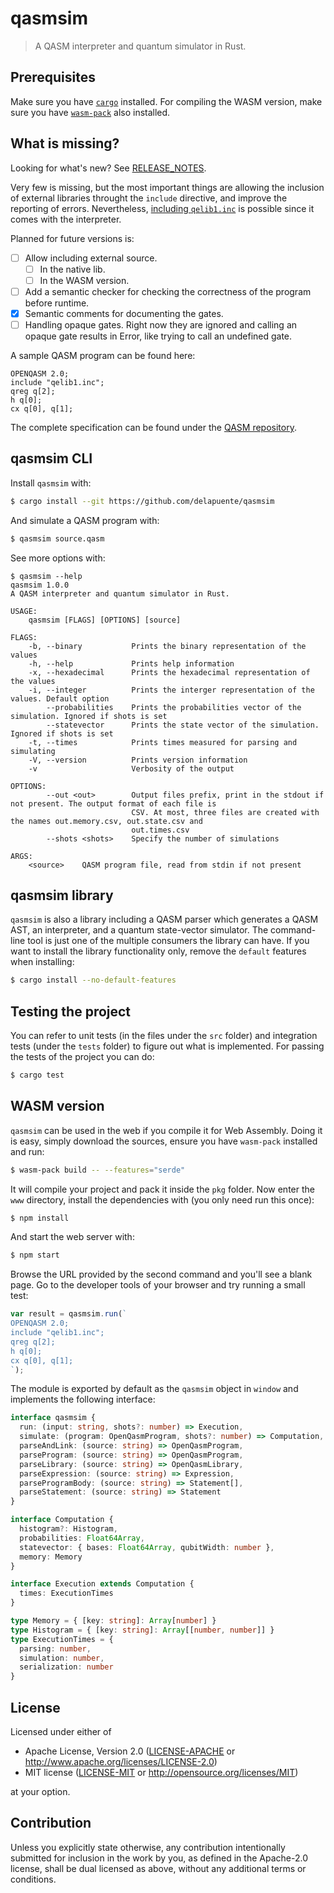 # qasmsim
> A QASM interpreter and quantum simulator in Rust.

## Prerequisites

Make sure you have [`cargo`](https://doc.rust-lang.org/cargo/getting-started/installation.html) installed.
For compiling the WASM version, make sure you have [`wasm-pack`](https://rustwasm.github.io/wasm-pack/installer/)
also installed.

## What is missing?

Looking for what's new? See [RELEASE_NOTES](RELEASE_NOTES.md).

Very few is missing, but the most important things are allowing the inclusion
of external libraries throught the `include` directive, and improve the
reporting of errors. Nevertheless,
[including `qelib1.inc`](https://github.com/Qiskit/openqasm/blob/master/examples/generic/qelib1.inc) is possible since it comes with the interpreter.

Planned for future versions is:

 - [ ] Allow including external source.
   - [ ] In the native lib.
   - [ ] In the WASM version.
 - [ ] Add a semantic checker for checking the correctness of the program before runtime.
 - [x] Semantic comments for documenting the gates.
 - [ ] Handling opaque gates. Right now they are ignored and calling an opaque gate results in Error, like trying to call an undefined gate.

A sample QASM program can be found here:

```qasm
OPENQASM 2.0;
include "qelib1.inc";
qreg q[2];
h q[0];
cx q[0], q[1];
```

The complete specification can be found under the [QASM repository](https://github.com/Qiskit/openqasm/blob/master/spec-human/).

## qasmsim CLI

Install `qasmsim` with:

```sh
$ cargo install --git https://github.com/delapuente/qasmsim
```

And simulate a QASM program with:

```sh
$ qasmsim source.qasm
```

See more options with:

```
$ qasmsim --help
qasmsim 1.0.0
A QASM interpreter and quantum simulator in Rust.

USAGE:
    qasmsim [FLAGS] [OPTIONS] [source]

FLAGS:
    -b, --binary           Prints the binary representation of the values
    -h, --help             Prints help information
    -x, --hexadecimal      Prints the hexadecimal representation of the values
    -i, --integer          Prints the interger representation of the values. Default option
        --probabilities    Prints the probabilities vector of the simulation. Ignored if shots is set
        --statevector      Prints the state vector of the simulation. Ignored if shots is set
    -t, --times            Prints times measured for parsing and simulating
    -V, --version          Prints version information
    -v                     Verbosity of the output

OPTIONS:
        --out <out>        Output files prefix, print in the stdout if not present. The output format of each file is
                           CSV. At most, three files are created with the names out.memory.csv, out.state.csv and
                           out.times.csv
        --shots <shots>    Specify the number of simulations

ARGS:
    <source>    QASM program file, read from stdin if not present
```

## qasmsim library

`qasmsim` is also a library including a QASM parser which generates a QASM AST,
an interpreter, and a quantum state-vector simulator. The command-line tool is
just one of the multiple consumers the library can have. If you want to install
the library functionality only, remove the `default` features when installing:

```sh
$ cargo install --no-default-features
```

## Testing the project

You can refer to unit tests (in the files under the `src` folder) and integration tests (under the `tests` folder) to figure out what is implemented. For passing the tests of the project you can do:

```sh
$ cargo test
```

## WASM version

`qasmsim` can be used in the web if you compile it for Web Assembly. Doing it is easy, simply download the sources, ensure you have `wasm-pack` installed and run:

```sh
$ wasm-pack build -- --features="serde"
```

It will compile your project and pack it inside the `pkg` folder. Now enter the `www` directory, install the dependencies with (you only need run this once):

```sh
$ npm install
```

And start the web server with:

```sh
$ npm start
```

Browse the URL provided by the second command and you'll see a blank page. Go to the developer tools of your browser and try running a small test:

```js
var result = qasmsim.run(`
OPENQASM 2.0;
include "qelib1.inc";
qreg q[2];
h q[0];
cx q[0], q[1];
`);
```

The module is exported by default as the `qasmsim` object in `window` and implements the following interface:

```ts
interface qasmsim {
  run: (input: string, shots?: number) => Execution,
  simulate: (program: OpenQasmProgram, shots?: number) => Computation,
  parseAndLink: (source: string) => OpenQasmProgram,
  parseProgram: (source: string) => OpenQasmProgram,
  parseLibrary: (source: string) => OpenQasmLibrary,
  parseExpression: (source: string) => Expression,
  parseProgramBody: (source: string) => Statement[],
  parseStatement: (source: string) => Statement
}

interface Computation {
  histogram?: Histogram,
  probabilities: Float64Array,
  statevector: { bases: Float64Array, qubitWidth: number },
  memory: Memory
}

interface Execution extends Computation {
  times: ExecutionTimes
}

type Memory = { [key: string]: Array[number] }
type Histogram = { [key: string]: Array[[number, number]] }
type ExecutionTimes = {
  parsing: number,
  simulation: number,
  serialization: number
}
```

## License

Licensed under either of

 * Apache License, Version 2.0
   ([LICENSE-APACHE] or http://www.apache.org/licenses/LICENSE-2.0)
 * MIT license
   ([LICENSE-MIT] or http://opensource.org/licenses/MIT)

at your option.

[LICENSE-APACHE]: LICENSE-APACHE.txt
[LICENSE-MIT]: LICENSE-MIT.txt

## Contribution

Unless you explicitly state otherwise, any contribution intentionally submitted
for inclusion in the work by you, as defined in the Apache-2.0 license, shall be
dual licensed as above, without any additional terms or conditions.
